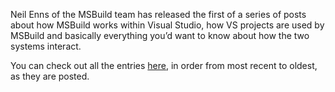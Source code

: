Neil Enns of the MSBuild team has released the first of a series of posts about how MSBuild works within Visual Studio, how VS projects are used by MSBuild and basically everything you&#8217;d want to know about how the two systems interact.

You can check out all the entries <a href="http://blogs.msdn.com/msbuild/archive/category/11233.aspx" target="_blank" class="broken_link">here</a>, in order from most recent to oldest, as they are posted.